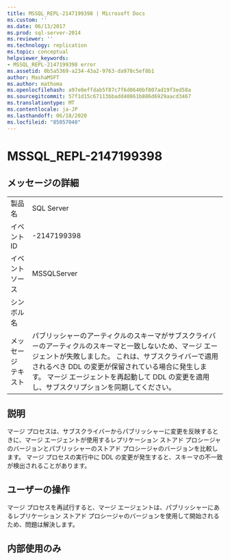 ```yaml
---
title: MSSQL_REPL-2147199398 | Microsoft Docs
ms.custom: ''
ms.date: 06/13/2017
ms.prod: sql-server-2014
ms.reviewer: ''
ms.technology: replication
ms.topic: conceptual
helpviewer_keywords:
- MSSQL_REPL-2147199398 error
ms.assetid: 0b5a5369-a234-43a2-9763-da978c5ef8b1
author: MashaMSFT
ms.author: mathoma
ms.openlocfilehash: a97e0effdab5f87c7f6d0640bf807ad19f3ed58a
ms.sourcegitcommit: 57f1d15c67113bbadd40861b886d6929aacd3467
ms.translationtype: MT
ms.contentlocale: ja-JP
ms.lasthandoff: 06/18/2020
ms.locfileid: "85057040"
---
```

# <a name="mssql_repl-2147199398"></a>MSSQL_REPL-2147199398
    
## <a name="message-details"></a>メッセージの詳細  
  
|||  
|-|-|  
|製品名|SQL Server|  
|イベント ID|-2147199398|  
|イベント ソース|MSSQLServer|  
|シンボル名||  
|メッセージ テキスト|パブリッシャーのアーティクルのスキーマがサブスクライバーのアーティクルのスキーマと一致しないため、マージ エージェントが失敗しました。 これは、サブスクライバーで適用されるべき DDL の変更が保留されている場合に発生します。 マージ エージェントを再起動して DDL の変更を適用し、サブスクリプションを同期してください。|  
  
## <a name="explanation"></a>説明  
 マージ プロセスは、サブスクライバーからパブリッシャーに変更を反映するときに、マージ エージェントが使用するレプリケーション ストアド プロシージャのバージョンとパブリッシャーのストアド プロシージャのバージョンを比較します。 マージ プロセスの実行中に DDL の変更が発生すると、スキーマの不一致が検出されることがあります。  
  
## <a name="user-action"></a>ユーザーの操作  
 マージ プロセスを再試行すると、マージ エージェントは、パブリッシャーにあるレプリケーション ストアド プロシージャのバージョンを使用して開始されるため、問題は解決します。  
  
## <a name="internal-only"></a>内部使用のみ  
  
